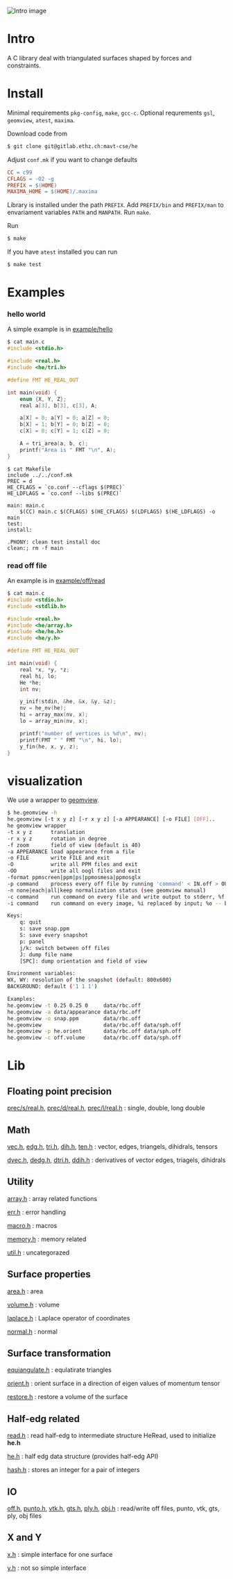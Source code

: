 ![Intro image](img/rbc/sde/Da-0.358.png)
# Intro
A C library deal with triangulated surfaces shaped by forces
and constraints.

# Install

Minimal requirements `pkg-config`, `make`, `gcc-c`. Optional
requrements `gsl`, `geomview`, `atest`, `maxima`.

Download code from
```sh
$ git clone git@gitlab.ethz.ch:mavt-cse/he
```

Adjust `conf.mk` if you want to change defaults

```makefile
CC = c99
CFLAGS = -O2 -g
PREFIX = $(HOME)
MAXIMA_HOME = $(HOME)/.maxima
```

Library is installed under the path `PREFIX`. Add `PREFIX/bin` and
`PREFIX/man` to envariament variables `PATH` and `MANPATH`. Run
`make`.

Run
```sh
$ make
```

If you have `atest` installed you can run
```sh
$ make test
```

# Examples

### hello world

A simple example is in [example/hello](example/hello/)

```c
$ cat main.c
#include <stdio.h>

#include <real.h>
#include <he/tri.h>

#define FMT HE_REAL_OUT

int main(void) {
    enum {X, Y, Z};
    real a[3], b[3], c[3], A;

    a[X] = 0; a[Y] = 0; a[Z] = 0;
    b[X] = 1; b[Y] = 0; b[Z] = 0;
    c[X] = 0; c[Y] = 1; c[Z] = 0;

    A = tri_area(a, b, c);
    printf("Area is " FMT "\n", A);
}

```

```make
$ cat Makefile
include ../../conf.mk
PREC = d
HE_CFLAGS = `co.conf --cflags $(PREC)`
HE_LDFLAGS = `co.conf --libs $(PREC)`

main: main.c
	$(CC) main.c $(CFLAGS) $(HE_CFLAGS) $(LDFLAGS) $(HE_LDFLAGS) -o main
test:
install:

.PHONY: clean test install doc
clean:; rm -f main

```

### read off file

An example is in [example/off/read](example/off/read/)

```c
$ cat main.c
#include <stdio.h>
#include <stdlib.h>

#include <real.h>
#include <he/array.h>
#include <he/he.h>
#include <he/y.h>

#define FMT HE_REAL_OUT

int main(void) {
    real *x, *y, *z;
    real hi, lo;
    He *he;
    int nv;

    y_inif(stdin, &he, &x, &y, &z);
    nv = he_nv(he);
    hi = array_max(nv, x);
    lo = array_min(nv, x);

    printf("number of vertices is %d\n", nv);
    printf(FMT " " FMT "\n", hi, lo);
    y_fin(he, x, y, z);
}

```

# visualization

We use a wrapper to [geomview](http://geomview.org).

```sh
$ he.geomview -h
he.geomview [-t x y z] [-r x y z] [-a APPEARANCE] [-o FILE] [OFF]..
he geomview wrapper
-t x y z      translation
-r x y z      rotation in degree
-f zoom       field of view (default is 40)
-a APPEARANCE load appearance from a file
-o FILE       write FILE and exit
-O            write all PPM files and exit
-OO           write all oogl files and exit
-format	ppmscreen|ppm|ps|ppmosmesa|ppmosglx
-p command    process every off file by running 'command' < IN.off > OUT.off
-n none|each|all|keep normalization status (see geomview manual)
-c command    run command on every file and write output to stderr, %f is replaced by a file name
-i command    run command on every image, %i replaced by input; %o -- by output; %b --- by basename

Keys:
    q: quit
    s: save snap.ppm
    S: save every snapshot
    p: panel
    j/k: switch between off files
    J: dump file name
    [SPC]: dump orientation and field of view

Environment variables:
WX, WY: resolution of the snapshot (default: 800x600)
BACKGROUND: default ('1 1 1')

Examples:
he.geomview -t 0.25 0.25 0     data/rbc.off
he.geomview -a data/appearance data/rbc.off
he.geomview -o snap.ppm        data/rbc.off
he.geomview                    data/rbc.off data/sph.off
he.geomview -p he.orient       data/rbc.off data/sph.off
he.geomview -c off.volume      data/rbc.off data/sph.off

```

# Lib

## Floating point precision

[prec/s/real.h](lib/he/prec/s/real.h), [prec/d/real.h](lib/he/prec/d/real.h), [prec/l/real.h](lib/he/prec/l/real.h)
:   single, double, long double

## Math

[vec.h](lib/he/vec.h), [edg.h](lib/he/edg.h), [tri.h](lib/he/tri.h), [dih.h](lib/he/dih.h), [ten.h](lib/he/ten.h)
: vector, edges, triangels, dihidrals, tensors

[dvec.h](lib/he/dvec.h), [dedg.h](lib/he/dedg.h), [dtri.h](lib/he/dtri.h), [ddih.h](lib/he/ddih.h)
: derivatives of vector edges, triagels, dihidrals

## Utility

[array.h](lib/he/array.h)
:  array related functions

[err.h](lib/he/err.h)
:   error handling

[macro.h](lib/he/macro.h)
:   macros

[memory.h](lib/he/memory.h)
:   memory related

[util.h](lib/he/util.h)
:   uncategorazed

## Surface properties

[area.h](lib/he/area.h)
:   area

[volume.h](lib/he/volume.h)
:   volume

[laplace.h](lib/he/laplace.h)
:   Laplace operator of coordinates

[normal.h](lib/he/normal.h)
:   normal

## Surface transformation

[equiangulate.h](lib/he/equiangulate.h)
:   equlatirate triangles

[orient.h](lib/he/orient.h)
:   orient surface in a direction of eigen values of momentum tensor

[restore.h](lib/he/restore.h)
:  restore a volume of the surface

## Half-edg related

[read.h](lib/he/read.h)
:   read half-edg to intermediate structure HeRead, used to initialize
    **he.h**

[he.h](lib/he/he.h)
:   half edg data structure (provides half-edg API)

[hash.h](lib/he/hash.h)
:   stores an integer for a pair of integers

## IO

[off.h](lib/he/off.h), [punto.h](lib/he/punto.h), [vtk.h](lib/he/vtk.h), [gts.h](lib/he/gts.h), [ply.h](lib/he/ply.h), [obj.h](lib/he/obj.h)
:   read/write off files, punto, vtk, gts, ply, obj files

## X and Y

[x.h](lib/he/x.h)
:   simple interface for one surface

[y.h](lib/he/y.h)
:   not so simple interface
